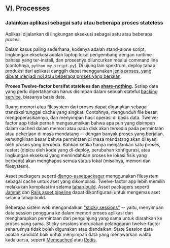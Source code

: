 ## VI. Processes
### Jalankan aplikasi sebagai satu atau beberapa proses stateless

Aplikasi dijalankan di lingkungan eksekusi sebagai satu atau beberapa *proses*.

Dalam kasus paling sederhana, kodenya adalah stand-alone script, lingkungan eksekusi adalah laptop lokal pengembang dengan runtime bahasa yang ter-install, dan prosesnya diluncurkan mealui command line (contohnya, `python my_script.py`). Di ujung lain spektrum, deploy tahap produksi dari aplikasi canggih dapat menggunakan [jenis proses, yang dibuat menjadi nol atau beberapa proses yang berjalan](./concurrency).

**Proses Twelve-factor bersifat stateless dan [share-nothing](http://en.wikipedia.org/wiki/Shared_nothing_architecture).**  Setiap data yang perlu dipertahankan harus disimpan dalam sebuah stateful [backing service](./backing-services), biasanya basis data.

Ruang memori atau filesystem dari proses dapat digunakan sebagai transaksi tunggal cache yang singkat. Contohnya, mengunduh file besar, mengoperasikannya, dan menyimpan hasil operasi di basis data. Twelve-factor app tidak pernah mengasumsikan bahwa apa pun yang disimpan dalam cached dalam memori atau pada disk akan tersedia pada permintaan atau pekerjaan di masa mendatang -- dengan banyak proses yang berjalan, kemungkinan besar bahwa permintaan di masa mendatang akan dilayani oleh proses yang berbeda. Bahkan ketika hanya menjalankan satu proses, restart (dipicu oleh kode yang di-deploy, perubahan konfigurasi, atau lingkungan eksekusi yang memindahkan proses ke lokasi fisik yang berbeda) akan menghapus semua status lokal (misalnya, memori dan filesystem).

Asset packagers seperti [django-assetpackager](http://code.google.com/p/django-assetpackager/) menggunakan filesystem sebagai cache untuk aset yang dikompilasi. Twelve-factor app lebih memilih melakukan kompilasi ini selama [tahap build](/build-release-run). Asset packagers seperti [Jammit](http://documentcloud.github.com/jammit/) dan [Rails asset pipeline](http://ryanbigg.com/guides/asset_pipeline.html) dapat dikonfigurasi untuk mengemas aset selama tahap build.

Beberapa sistem web mengandalkan ["sticky sessions"](http://en.wikipedia.org/wiki/Load_balancing_%28computing%29#Persistence) -- yaitu, menyimpan data session pengguna ke dalam memori proses aplikasi dan mengharapkan permintaan dari pengunjung yang sama untuk diarahkan ke proses yang sama. Sticky sessions merupakan pelanggaran twelve-factor seharusnya tidak boleh digunakan atau diandalkan. State Session data adalah kandidat baik untuk menyimpan data yang menawarkan waktu kadaluarsa, seperti [Memcached](http://memcached.org/) atau [Redis](http://redis.io/).
